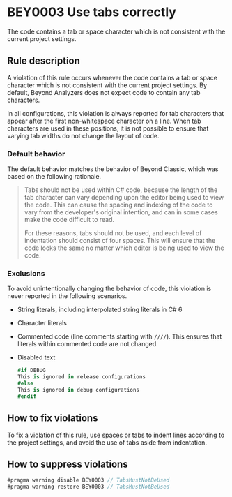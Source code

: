 # BEY0003 Use tabs correctly

The code contains a tab or space character which is not consistent with the current project settings.

## Rule description

A violation of this rule occurs whenever the code contains a tab or space character which is not consistent with the
current project settings. By default, Beyond Analyzers does not expect code to contain any tab characters.

In all configurations, this violation is always reported for tab characters that appear after the first non-whitespace
character on a line. When tab characters are used in these positions, it is not possible to ensure that varying tab
widths do not change the layout of code.

### Default behavior

The default behavior matches the behavior of Beyond Classic, which was based on the following rationale.

> Tabs should not be used within C# code, because the length of the tab character can vary depending upon the editor being
> used to view the code. This can cause the spacing and indexing of the code to vary from the developer's original
> intention, and can in some cases make the code difficult to read.
> 
> For these reasons, tabs should not be used, and each level of indentation should consist of four spaces. This will
> ensure that the code looks the same no matter which editor is being used to view the code.

### Exclusions

To avoid unintentionally changing the behavior of code, this violation is never reported in the following scenarios.

* String literals, including interpolated string literals in C# 6

* Character literals

* Commented code (line comments starting with `////`). This ensures that literals within commented code are not changed.

* Disabled text

    ```csharp
    #if DEBUG
    This is ignored in release configurations
    #else
    This is ignored in debug configurations
    #endif
    ```

## How to fix violations

To fix a violation of this rule, use spaces or tabs to indent lines according to the project settings, and avoid the use
of tabs aside from indentation.

## How to suppress violations

```csharp
#pragma warning disable BEY0003 // TabsMustNotBeUsed
#pragma warning restore BEY0003 // TabsMustNotBeUsed
```
